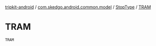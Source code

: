 [tripkit-android](../../index.md) / [com.skedgo.android.common.model](../index.md) / [StopType](index.md) / [TRAM](./-t-r-a-m.md)

# TRAM

`TRAM`